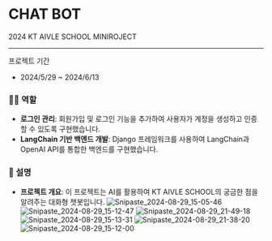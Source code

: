 # CHAT BOT

2024 KT AIVLE SCHOOL MINIROJECT

---
프로젝트 기간
- 2024/5/29 ~ 2024/6/13

### 🙋‍♂️ 역할

- **로그인 관리**: 회원가입 및 로그인 기능을 추가하여 사용자가 계정을 생성하고 인증할 수 있도록 구현했습니다.
- **LangChain 기반 백엔드 개발**: Django 프레임워크를 사용하여 LangChain과 OpenAI API를 통합한 백엔드를 구현했습니다.

### 📖 설명

- **프로젝트 개요**: 이 프로젝트는 AI를 활용하여 KT AIVLE SCHOOL의 궁금한 점을 알려주는 대화형 챗봇입니다.
![Snipaste_2024-08-29_15-05-46](https://github.com/user-attachments/assets/e4ba939b-41a3-4e80-8524-ca082cd63a24)
![Snipaste_2024-08-29_15-12-47](https://github.com/user-attachments/assets/cf0a7e2d-7d2d-4bed-a43d-cf3bcb3b0e22)
![Snipaste_2024-08-29_21-49-18](https://github.com/user-attachments/assets/369bdda0-860c-4559-b3dc-1876369b4e9b)
![Snipaste_2024-08-29_15-13-31](https://github.com/user-attachments/assets/fe4a4b00-74b1-4482-b95a-79953d840d5f)
![Snipaste_2024-08-29_21-38-20](https://github.com/user-attachments/assets/56ce38ac-e216-4d9d-9ebc-bd86eedb39a4)
![Snipaste_2024-08-29_15-12-00](https://github.com/user-attachments/assets/cfc6f4cc-11db-471e-a135-6af96bcee703)
